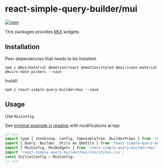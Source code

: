 # react-simple-query-builder/mui

[![npm](https://img.shields.io/npm/v/react-simple-query-builder/mui.svg)](https://www.npmjs.com/package/react-simple-query-builder/mui)

This packages provides [MUI](https://mui.com/) widgets

## Installation

Peer dependencies that needs to be installed:
```
npm i @mui/material @emotion/react @emotion/styled @mui/icons-material @mui/x-date-pickers --save
```

Install:
```
npm i react-simple-query-builder/mui --save
```

## Usage

Use `MuiConfig`. 

See [minimal example in readme](https://github.com/ukrbublik/react-awesome-query-builder#usage) with modifications at top:
```js
// >>>
import type { JsonGroup, Config, ImmutableTree, BuilderProps } from 'react-simple-query-builder/mui'; // for TS example
import { Query, Builder, Utils as QbUtils } from 'react-simple-query-builder/mui';
import { MuiConfig, MuiWidgets } from 'react-simple-query-builder/mui';
import 'react-simple-query-builder/mui/css/styles.css';
const InitialConfig = MuiConfig;
// <<<
```
